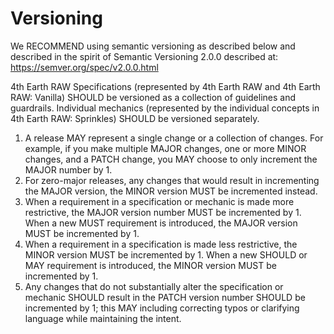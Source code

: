 # Versioning

We RECOMMEND using semantic versioning as described below and described in the spirit of Semantic Versioning 2.0.0 described at: https://semver.org/spec/v2.0.0.html

4th Earth RAW Specifications (represented by 4th Earth RAW and 4th Earth RAW: Vanilla) SHOULD be versioned as a collection of guidelines and guardrails. Individual mechanics (represented by the individual concepts in 4th Earth RAW: Sprinkles) SHOULD be versioned separately.

1. A release MAY represent a single change or a collection of changes. For example, if you make multiple MAJOR changes, one or more MINOR changes, and a PATCH change, you MAY choose to only increment the MAJOR number by 1.
2. For zero-major releases, any changes that would result in incrementing the MAJOR version, the MINOR version MUST be incremented instead.
3. When a requirement in a specification or mechanic is made more restrictive, the MAJOR version number MUST be incremented by 1. When a new MUST requirement is introduced, the MAJOR version MUST be incremented by 1.
4. When a requirement in a specification is made less restrictive, the MINOR version MUST be incremented by 1. When a new SHOULD or MAY requirement is introduced, the MINOR version MUST be incremented by 1.
5. Any changes that do not substantially alter the specification or mechanic SHOULD result in the PATCH version number SHOULD be incremented by 1; this MAY including correcting typos or clarifying language while maintaining the intent.